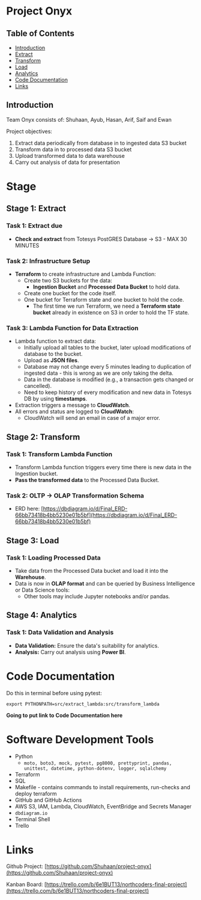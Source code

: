 # Project Onyx

## Table of Contents
- [Introduction](#introduction)
- [Extract](#1-extract)
- [Transform](#2-transform)
- [Load](#3-load)
- [Analytics](#4-analytics)
- [Code Documentation](#code-documentation)
- [Links](#links)

## Introduction

Team Onyx consists of: Shuhaan, Ayub, Hasan, Arif, Saif and Ewan

Project objectives:
1. Extract data periodically from database in to ingested data S3 bucket
2. Transform data in to processed data S3 bucket
3. Upload transformed data to data warehouse
4. Carry out analysis of data for presentation

# Stage 

## Stage 1: Extract

### Task 1: Extract due

- **Check and extract** from Totesys PostGRES Database → S3 - MAX 30 MINUTES

### Task 2: Infrastructure Setup

- **Terraform** to create infrastructure and Lambda Function:
  - Create two S3 buckets for the data:
    - **Ingestion Bucket** and **Processed Data Bucket** to hold data.
  - Create one bucket for the code itself.
  - One bucket for Terraform state and one bucket to hold the code.
    - The first time we run Terraform, we need a **Terraform state bucket** already in existence on S3 in order to hold the TF state.

### Task 3: Lambda Function for Data Extraction

- Lambda function to extract data:
  - Initially upload all tables to the bucket, later upload modifications of database to the bucket.
  - Upload as **JSON files**.
  - Database may not change every 5 minutes leading to duplication of ingested data - this is wrong as we are only taking the delta.
  - Data in the database is modified (e.g., a transaction gets changed or cancelled).
  - Need to keep history of every modification and new data in Totesys DB by using **timestamps**.
- Extraction triggers a message to **CloudWatch**.
- All errors and status are logged to **CloudWatch**:
  - CloudWatch will send an email in case of a major error.

## Stage 2: Transform

### Task 1: Transform Lambda Function

- Transform Lambda function triggers every time there is new data in the Ingestion bucket.
- **Pass the transformed data** to the Processed Data Bucket.

### Task 2: OLTP → OLAP Transformation Schema

- ERD here: [https://dbdiagram.io/d/Final_ERD-66bb73418b4bb5230e01b5bf](https://dbdiagram.io/d/Final_ERD-66bb73418b4bb5230e01b5bf)

## Stage 3: Load

### Task 1: Loading Processed Data

- Take data from the Processed Data bucket and load it into the **Warehouse**.
- Data is now in **OLAP format** and can be queried by Business Intelligence or Data Science tools:
  - Other tools may include Jupyter notebooks and/or pandas.

## Stage 4: Analytics

### Task 1: Data Validation and Analysis

- **Data Validation:** Ensure the data's suitability for analytics.
- **Analysis:** Carry out analysis using **Power BI**.

# Code Documentation

Do this in terminal before using pytest:


`export PYTHONPATH=src/extract_lambda:src/transform_lambda`


**Going to put link to Code Documentation here**

# Software Development Tools

- Python
    - `moto, boto3, mock, pytest, pg8000, prettyprint, pandas, unittest, datetime, python-dotenv, logger, sqlalchemy`
- Terraform
- SQL
- Makefile - contains commands to install requirements, run-checks and deploy terraform
- GitHub and GitHub Actions
- AWS S3, IAM, Lambda, CloudWatch, EventBridge and Secrets Manager
- `dbdiagram.io`
- Terminal Shell
- Trello

# Links

Github Project: [https://github.com/Shuhaan/project-onyx](https://github.com/Shuhaan/project-onyx)

Kanban Board: [https://trello.com/b/6e1BUT13/northcoders-final-project](https://trello.com/b/6e1BUT13/northcoders-final-project)